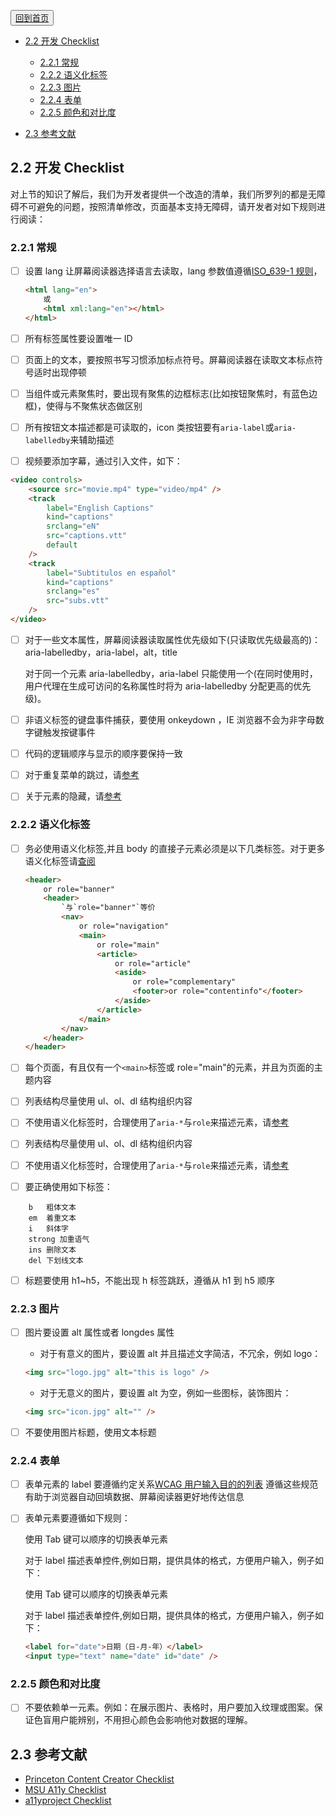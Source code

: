 <button>[回到首页](../index.md)</button>

<!-- TOC -->

-   [2.2 开发 Checklist](#2.2-开发-Checklist)

    -   [2.2.1 常规](#2.2.1-常规)
    -   [2.2.2 语义化标签](#2.2.2-语义化标签)
    -   [2.2.3 图片](#2.2.3-图片)
    -   [2.2.4 表单](#2.2.4-表单)
    -   [2.2.5 颜色和对比度](#2.2.5-颜色和对比度)

-   [2.3 参考文献](#2.3-参考文献)

## 2.2 开发 Checklist

对上节的知识了解后，我们为开发者提供一个改造的清单，我们所罗列的都是无障碍不可避免的问题，按照清单修改，页面基本支持无障碍，请开发者对如下规则进行阅读：

### 2.2.1 常规

-   [ ] 设置 lang 让屏幕阅读器选择语言去读取，lang 参数值遵循[ISO_639-1 规则](https://zh.wikipedia.org/wiki/ISO_639-1)，

    ```html
    <html lang="en">
        或
        <html xml:lang="en"></html>
    </html>
    ```

-   [ ] 所有标签属性要设置唯一 ID

-   [ ] 页面上的文本，要按照书写习惯添加标点符号。屏幕阅读器在读取文本标点符号适时出现停顿

-   [ ] 当组件或元素聚焦时，要出现有聚焦的边框标志(比如按钮聚焦时，有蓝色边框)，使得与不聚焦状态做区别

-   [ ] 所有按钮文本描述都是可读取的，icon 类按钮要有`aria-label`或`aria-labelledby`来辅助描述

-   [ ] 视频要添加字幕，通过引入文件，如下：

```html
<video controls>
    <source src="movie.mp4" type="video/mp4" />
    <track
        label="English Captions"
        kind="captions"
        srclang="eN"
        src="captions.vtt"
        default
    />
    <track
        label="Subtitulos en español"
        kind="captions"
        srclang="es"
        src="subs.vtt"
    />
</video>
```

-   [ ] 对于一些文本属性，屏幕阅读器读取属性优先级如下(只读取优先级最高的)：aria-labelledby，aria-label，alt，title

    对于同一个元素 aria-labelledby，aria-label 只能使用一个(在同时使用时，用户代理在生成可访问的名称属性时将为 aria-labelledby 分配更高的优先级)。

-   [ ] 非语义标签的键盘事件捕获，要使用 onkeydown ，IE 浏览器不会为非字母数字键触发按键事件

-   [ ] 代码的逻辑顺序与显示的顺序要保持一致

-   [ ] 对于重复菜单的跳过，请[参考](../content-creation-link/page1.md)

-   [ ] 关于元素的隐藏，请[参考](../content-creation-link/page2.md)

### 2.2.2 语义化标签

-   [ ] 务必使用语义化标签,并且 body 的直接子元素必须是以下几类标签。对于更多语义化标签请[查阅](https://developer.mozilla.org/en-US/docs/Web/HTML/Element)

    ```html
    <header>
        or role="banner"
        <header>
            `与`role="banner"`等价
            <nav>
                or role="navigation"
                <main>
                    or role="main"
                    <article>
                        or role="article"
                        <aside>
                            or role="complementary"
                            <footer>or role="contentinfo"</footer>
                        </aside>
                    </article>
                </main>
            </nav>
        </header>
    </header>
    ```

-   [ ] 每个页面，有且仅有一个`<main>`标签或 role="main"的元素，并且为页面的主题内容

-   [ ] 列表结构尽量使用 ul、ol、dl 结构组织内容

-   [ ] 不使用语义化标签时，合理使用了`aria-*`与`role`来描述元素，请[参考](../part1/WAI-ARIA.md)

-   [ ] 列表结构尽量使用 ul、ol、dl 结构组织内容

-   [ ] 不使用语义化标签时，合理使用了`aria-*`与`role`来描述元素，请[参考](../part1/WAI-ARIA.md)

-   [ ] 要正确使用如下标签：

```
    b	粗体文本
    em	着重文本
    i	斜体字
    strong 加重语气
    ins	删除文本
    del	下划线文本
```

-   [ ] 标题要使用 h1~h5，不能出现 h 标签跳跃，遵循从 h1 到 h5 顺序

### 2.2.3 图片

-   [ ] 图片要设置 alt 属性或者 longdes 属性

    -   对于有意义的图片，要设置 alt 并且描述文字简洁，不冗余，例如 logo：

    ```html
    <img src="logo.jpg" alt="this is logo" />
    ```

    -   对于无意义的图片，要设置 alt 为空，例如一些图标，装饰图片：

    ```html
    <img src="icon.jpg" alt="" />
    ```

-   [ ] 不要使用图片标题，使用文本标题

### 2.2.4 表单

-   [ ] 表单元素的 label 要遵循约定关系[WCAG 用户输入目的的列表](https://w3c.github.io/WCAG21-zh/index.html#input-purposes)
        遵循这些规范有助于浏览器自动回填数据、屏幕阅读器更好地传达信息

-   [ ] 表单元素要遵循如下规则：

    使用 Tab 键可以顺序的切换表单元素

    对于 label 描述表单控件,例如日期，提供具体的格式，方便用户输入，例子如下：

    使用 Tab 键可以顺序的切换表单元素

    对于 label 描述表单控件,例如日期，提供具体的格式，方便用户输入，例子如下：

    ```html
    <label for="date">日期（日-月-年）</label>
    <input type="text" name="date" id="date" />
    ```

### 2.2.5 颜色和对比度

-   [ ] 不要依赖单一元素。例如：在展示图片、表格时，用户要加入纹理或图案。保证色盲用户能辨别，不用担心颜色会影响他对数据的理解。

## 2.3 参考文献

-   [Princeton Content Creator Checklist](https://ux.princeton.edu/accessibility/accessibility-checklist)
-   [MSU A11y Checklist](https://webaccess.msu.edu/Help_and_Resources/checklist.html)
-   [a11yproject Checklist](https://a11yproject.com/)
